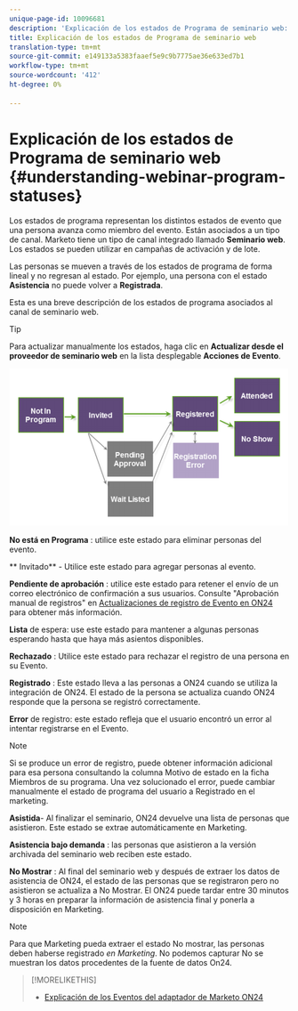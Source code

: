 ```yaml
---
unique-page-id: 10096681
description: 'Explicación de los estados de Programa de seminario web: documentos de marketing: documentación del producto'
title: Explicación de los estados de Programa de seminario web
translation-type: tm+mt
source-git-commit: e149133a5383faaef5e9c9b7775ae36e633ed7b1
workflow-type: tm+mt
source-wordcount: '412'
ht-degree: 0%

---
```



# Explicación de los estados de Programa de seminario web {#understanding-webinar-program-statuses}

Los estados de programa representan los distintos estados de evento que una persona avanza como miembro del evento. Están asociados a un tipo de canal. Marketo tiene un tipo de canal integrado llamado **Seminario web**. Los estados se pueden utilizar en campañas de activación y de lote.

Las personas se mueven a través de los estados de programa de forma lineal y no regresan al estado. Por ejemplo, una persona con el estado **Asistencia** no puede volver a **Registrada**.

Esta es una breve descripción de los estados de programa asociados al canal de seminario web.

>[!TIP]
>
>Para actualizar manualmente los estados, haga clic en **Actualizar desde el proveedor de seminario web** en la lista desplegable **Acciones de Evento**.

![](assets/image2015-12-17-13-3a52-3a39.png)

**No está en Programa** : utilice este estado para eliminar personas del evento.

** Invitado** - Utilice este estado para agregar personas al evento.

**Pendiente de aprobación** : utilice este estado para retener el envío de un correo electrónico de confirmación a sus usuarios. Consulte &quot;Aprobación manual de registros&quot; en [Actualizaciones de registro de Evento en ON24](on24-event-registration-updates.md) para obtener más información.

**Lista**  de espera: use este estado para mantener a algunas personas esperando hasta que haya más asientos disponibles.

**Rechazado** : Utilice este estado para rechazar el registro de una persona en su Evento.

**Registrado** : Este estado lleva a las personas a ON24 cuando se utiliza la integración de ON24. El estado de la persona se actualiza cuando ON24 responde que la persona se registró correctamente.

**Error**  de registro: este estado refleja que el usuario encontró un error al intentar registrarse en el Evento.

>[!NOTE]
>
>Si se produce un error de registro, puede obtener información adicional para esa persona consultando la columna Motivo de estado en la ficha Miembros de su programa. Una vez solucionado el error, puede cambiar manualmente el estado de programa del usuario a Registrado en el marketing.

**Asistida**- Al finalizar el seminario, ON24 devuelve una lista de personas que asistieron. Este estado se extrae automáticamente en Marketing.

**Asistencia bajo demanda** : las personas que asistieron a la versión archivada del seminario web reciben este estado.

**No Mostrar** : Al final del seminario web y después de extraer los datos de asistencia de ON24, el estado de las personas que se registraron pero no asistieron se actualiza a No Mostrar. El ON24 puede tardar entre 30 minutos y 3 horas en preparar la información de asistencia final y ponerla a disposición en Marketing.

>[!NOTE]
>
>Para que Marketing pueda extraer el estado No mostrar, las personas deben haberse registrado *en Marketing*. No podemos capturar No se muestran los datos procedentes de la fuente de datos On24.

>[!MORELIKETHIS]
>
>* [Explicación de los Eventos del adaptador de Marketo ON24](understanding-marketo-on24-adapter-events.md)

>



